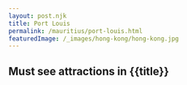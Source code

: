 ```yaml
---
layout: post.njk
title: Port Louis
permalink: /mauritius/port-louis.html
featuredImage: /_images/hong-kong/hong-kong.jpg
---
```

## Must see attractions in {{title}}